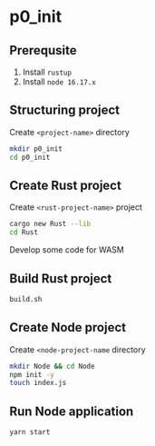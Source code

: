 # p0_init

## Prerequsite

1. Install `rustup`
2. Install `node 16.17.x`

## Structuring project

Create `<project-name>` directory

```bash
mkdir p0_init
cd p0_init
```

## Create Rust project

Create `<rust-project-name>` project

```bash
cargo new Rust --lib
cd Rust
```

Develop some code for WASM

## Build Rust project

```bash
build.sh
```

## Create Node project

Create `<node-project-name` directory

```bash
mkdir Node && cd Node
npm init -y
touch index.js
```

## Run Node application

```bash
yarn start
```

